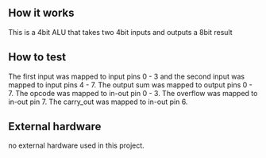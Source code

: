 <!---

This file is used to generate your project datasheet. Please fill in the information below and delete any unused
sections.

You can also include images in this folder and reference them in the markdown. Each image must be less than
512 kb in size, and the combined size of all images must be less than 1 MB.
-->

## How it works

This is a 4bit ALU that takes two 4bit inputs and outputs a 8bit result

## How to test

The first input was mapped to input pins 0 - 3 and the second input was mapped to input pins 4 - 7.
The output sum was mapped to output pins 0 - 7.
The opcode was mapped to in-out pin 0 - 3.
The overflow was mapped to in-out pin 7.
The carry_out was mapped to in-out pin 6.


## External hardware

no external hardware used in this project.
